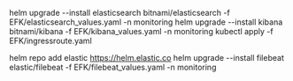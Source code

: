 helm upgrade --install elasticsearch bitnami/elasticsearch -f EFK/elasticsearch_values.yaml -n monitoring
helm upgrade --install kibana bitnami/kibana -f EFK/kibana_values.yaml -n monitoring
kubectl apply -f EFK/ingressroute.yaml

helm repo add elastic https://helm.elastic.co
helm upgrade --install filebeat elastic/filebeat -f EFK/filebeat_values.yaml -n monitoring